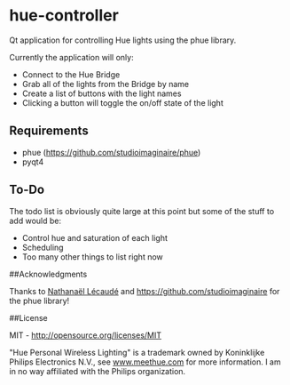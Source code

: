 # hue-controller
Qt application for controlling Hue lights using the phue library.

Currently the application will only:
- Connect to the Hue Bridge
- Grab all of the lights from the Bridge by name
- Create a list of buttons with the light names
- Clicking a button will toggle the on/off state of the light

## Requirements
- phue (https://github.com/studioimaginaire/phue)
- pyqt4

## To-Do
The todo list is obviously quite large at this point but some of the stuff to add would be:
- Control hue and saturation of each light
- Scheduling
- Too many other things to list right now

##Acknowledgments

Thanks to [Nathanaël Lécaudé](https://github.com/natcl) and https://github.com/studioimaginaire for the phue library!

##License

MIT - http://opensource.org/licenses/MIT

"Hue Personal Wireless Lighting" is a trademark owned by Koninklijke Philips Electronics N.V., see www.meethue.com for more information.
I am in no way affiliated with the Philips organization.
